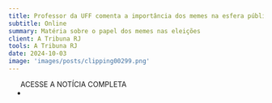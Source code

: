 ```yaml
---
title: Professor da UFF comenta a importância dos memes na esfera pública
subtitle: Online
summary: Matéria sobre o papel dos memes nas eleições
client: A Tribuna RJ
tools: A Tribuna RJ
date: 2024-10-03
image: 'images/posts/clipping00299.png'
---
```


<div class="post__share"><ul class="share__list list-reset">ACESSE A NOTÍCIA COMPLETA<li class="share__item" style="margin-left: 10px"><a class="share__link share__facebook" style="background: #fa5657" href="https://www.atribunarj.com.br/materia/professor-da-uff-comenta-a-importancia-dos-memes-na-esfera-publica" title="Link" rel="nofolow"><i class="fa-solid fa-link"></i></a></li></ul></div>
<!-- <div class="gallery-box"><div class="gallery"><img src="/clipping/images/example-1.jpg" loading="lazy" alt="Project"><img src="/clipping/images/example-2.jpg" loading="lazy" alt="Project"></div><em>Gallery / <a href="https://www.freepik.com/" target="_blank">Freepic</a></em></div> -->
